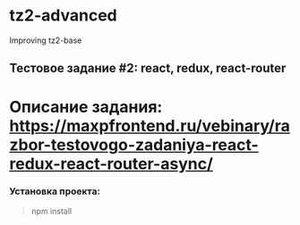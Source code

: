 # tz2-advanced
 Improving tz2-base
## Тестовое задание #2: react, redux, react-router
# Описание задания: https://maxpfrontend.ru/vebinary/razbor-testovogo-zadaniya-react-redux-react-router-async/

### Установка проекта: 
> npm install